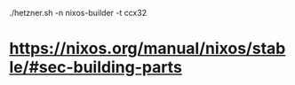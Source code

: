 

./hetzner.sh -n nixos-builder -t ccx32

# https://nixos.org/manual/nixos/stable/#sec-building-parts